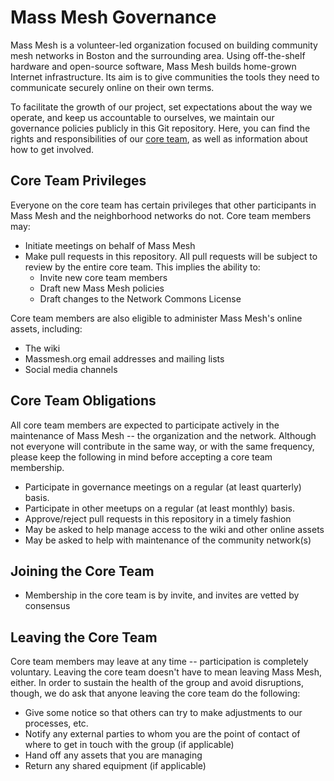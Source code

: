 # Mass Mesh Governance

Mass Mesh is a volunteer-led organization focused on building community mesh networks in Boston and the surrounding area. Using off-the-shelf hardware and open-source software, Mass Mesh builds home-grown Internet infrastructure. Its aim is to give communities the tools they need to communicate securely online on their own terms.

To facilitate the growth of our project, set expectations about the way we operate, and keep us accountable to ourselves, we maintain our governance policies publicly in this Git repository. Here, you can find the rights and responsibilities of our [core team](members.md), as well as information about how to get involved.

## Core Team Privileges
Everyone on the core team has certain privileges that other participants in Mass Mesh and the neighborhood networks do not. Core team members may:
- Initiate meetings on behalf of Mass Mesh
- Make pull requests in this repository. All pull requests will be subject to review by the entire core team. This implies the ability to:
  - Invite new core team members
  - Draft new Mass Mesh policies
  - Draft changes to the Network Commons License

Core team members are also eligible to administer Mass Mesh's online assets, including:
- The wiki
- Massmesh.org email addresses and mailing lists
- Social media channels

## Core Team Obligations
All core team members are expected to participate actively in the maintenance of Mass Mesh -- the organization and the network. Although not everyone will contribute in the same way, or with the same frequency, please keep the following in mind before accepting a core team membership.
- Participate in governance meetings on a regular (at least quarterly) basis.
- Participate in other meetups on a regular (at least monthly) basis.
- Approve/reject pull requests in this repository in a timely fashion
- May be asked to help manage access to the wiki and other online assets
- May be asked to help with maintenance of the community network(s)

## Joining the Core Team
- Membership in the core team is by invite, and invites are vetted by consensus

## Leaving the Core Team
Core team members may leave at any time -- participation is completely voluntary. Leaving the core team doesn't have to mean leaving Mass Mesh, either. In order to sustain the health of the group and avoid disruptions, though, we do ask that anyone leaving the core team do the following:
- Give some notice so that others can try to make adjustments to our processes, etc.
- Notify any external parties to whom you are the point of contact of where to get in touch with the group (if applicable)
- Hand off any assets that you are managing
- Return any shared equipment (if applicable)
